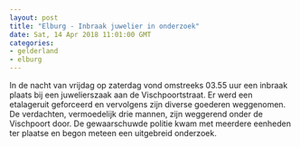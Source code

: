 ```yaml
---
layout: post
title: "Elburg - Inbraak juwelier in onderzoek"
date: Sat, 14 Apr 2018 11:01:00 GMT
categories: 
- gelderland 
- elburg 
---
```


In de nacht van vrijdag op zaterdag vond omstreeks 03.55 uur een inbraak plaats bij een juwelierszaak aan de Vischpoortstraat. Er werd een etalageruit geforceerd en vervolgens zijn diverse goederen weggenomen. De verdachten, vermoedelijk drie mannen, zijn weggerend onder de Vischpoort door. De gewaarschuwde politie kwam met meerdere eenheden ter plaatse en begon meteen een uitgebreid onderzoek.
